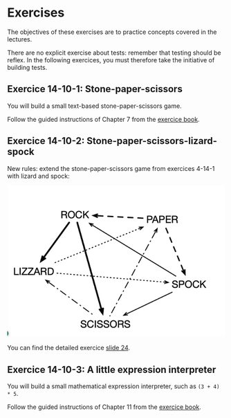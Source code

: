 # Exercises

The objectives of these exercises are to practice concepts covered in the lectures.

There are no explicit exercise about tests: remember that testing should be reflex.
In the following exercices, you must therefore take the initiative of building tests.

## Exercice 14-10-1: Stone-paper-scissors

You will build a small text-based stone-paper-scissors game.

Follow the guided instructions of Chapter 7 from the [exercice book](http://rmod-pharo-mooc.lille.inria.fr/AdvancedDesignMooc/2024-04-01-CompanionExercise.pdf).


## Exercice 14-10-2: Stone-paper-scissors-lizard-spock

New rules: extend the stone-paper-scissors game from exercices 4-14-1 with lizard and spock:

![spock](/4%20-%20Additional%20resources/spock.png)

You can find the detailed exercice [slide 24](http://rmod-pharo-mooc.lille.inria.fr/AdvancedDesignMooc/Slides/M6-1-DoubleDispatch-01-StoneExercise.pdf).



## Exercice 14-10-3: A little expression interpreter

You will build a small mathematical expression interpreter, such as `(3 + 4) * 5`.

Follow the guided instructions of Chapter 11 from the [exercice book](http://rmod-pharo-mooc.lille.inria.fr/AdvancedDesignMooc/2024-04-01-CompanionExercise.pdf).